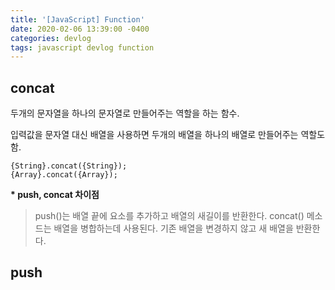 ```yaml
---
title: '[JavaScript] Function'
date: 2020-02-06 13:39:00 -0400
categories: devlog
tags: javascript devlog function
---
```


## concat

두개의 문자열을 하나의 문자열로 만들어주는 역할을 하는 함수.

입력값을 문자열 대신 배열을 사용하면 두개의 배열을 하나의 배열로 만들어주는 역할도 함.

```
{String}.concat({String});
{Array}.concat({Array});

```

**\* push, concat 차이점**

> push()는 배열 끝에 요소를 추가하고 배열의 새길이를 반환한다. concat() 메소드는 배열을 병합하는데 사용된다. 기존 배열을 변경하지 않고 새 배열을 반환한다.

## push
